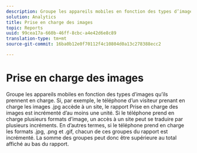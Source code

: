 ```yaml
---
description: Groupe les appareils mobiles en fonction des types d’images qu’ils prennent en charge. Si, par exemple, le téléphone d’un visiteur prenant en charge les images .jpg accède à un site, le rapport Prise en charge des images est incrémenté d’au moins une unité. Si le téléphone prend en charge plusieurs formats d’image, un accès à un site peut se traduire par plusieurs incréments. En d’autres termes, si le téléphone prend en charge les formats .jpg, .png et .gif, chacun de ces groupes du rapport est incrémenté. La somme des groupes peut donc être supérieure au total affiché au bas du rapport.
solution: Analytics
title: Prise en charge des images
topic: Reports
uuid: 99cea17a-660b-46ff-8cbc-a4e42d6e8c89
translation-type: tm+mt
source-git-commit: 16ba0b12e0f70112f4c10804d0a13c278388ecc2

---
```



# Prise en charge des images

Groupe les appareils mobiles en fonction des types d’images qu’ils prennent en charge. Si, par exemple, le téléphone d’un visiteur prenant en charge les images .jpg accède à un site, le rapport Prise en charge des images est incrémenté d’au moins une unité. Si le téléphone prend en charge plusieurs formats d’image, un accès à un site peut se traduire par plusieurs incréments. En d’autres termes, si le téléphone prend en charge les formats .jpg, .png et .gif, chacun de ces groupes du rapport est incrémenté. La somme des groupes peut donc être supérieure au total affiché au bas du rapport.


